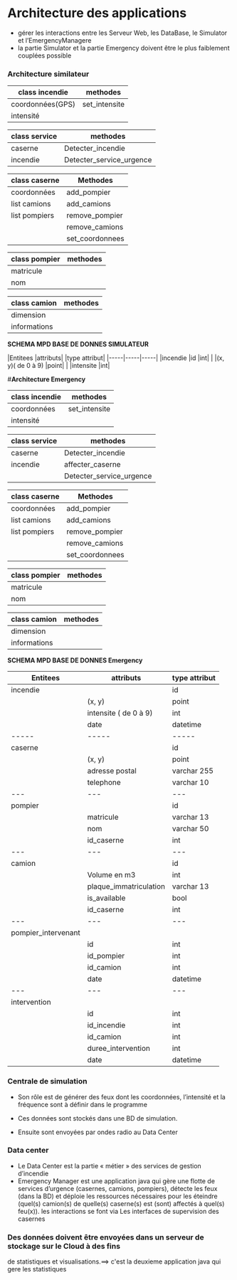 # Architecture des applications
* gérer les interactions entre les Serveur Web, les DataBase, le Simulator et l’EmergencyManagere
* la partie Simulator et la partie Emergency doivent être le plus faiblement couplées
possible

### Architecture similateur

|class incendie 					|methodes|
|---|---|
|coordonnées(GPS)					|set_intensite|
|intensité				 
	
|class service 						|methodes
|---|---|
|caserne						|Detecter_incendie
|incendie						|Detecter_service_urgence 
						
	
	
|class caserne					|Methodes
|---|---|
|coordonnées					|add_pompier
|list camions					|add_camions
|list pompiers					|remove_pompier
|						|remove_camions
|						|set_coordonnees
	
|class pompier             			|methodes|
|---|---|
|matricule
|nom
	
|class camion      				|methodes|
|---|---|
|dimension|
|informations|


**SCHEMA MPD BASE DE DONNES SIMULATEUR**

|Entitees					|attributs|			|type attribut|	
|-----|-----|-----|
|incendie					|id				|int|
|						|(x, y)( de 0 à 9)		|point|
|						|intensite			|int|
							

#**Architecture Emergency**	
	
|class incendie 				|methodes|
|---|---|
|coordonnées					|set_intensite|
|intensité				 	|
	
|class service 				|methodes
|---|---|
|caserne				|Detecter_incendie
|incendie				|affecter_caserne
|					|Detecter_service_urgence 
	
|class caserne				|Methodes
|---|---|
|coordonnées			|add_pompier
|list camions			|add_camions
|list pompiers			|remove_pompier
|				|remove_camions
|				|set_coordonnees
	
|class pompier             	|methodes|
|-----|-----|
|matricule|
|nom|
	
|class camion      			|methodes|
|-----|----|
|dimension				|
|informations				|	
	
**SCHEMA MPD BASE DE DONNES Emergency**

|Entitees					|attributs				|type attribut|	
|-----|-----|-----|
|incendie|					|id					|int|
| 						|(x, y)				    	|point|
| 						|intensite ( de 0 à 9)			|int|
| 						|date					|datetime|
|-----|-----|-----|
|caserne|					|id					|int|
| 						|(x, y)				    	|point|
| 						|adresse postal		    		|varchar 255|
|						|telephone				|varchar 10|
|---|---|---|
|pompier|					|id					|int|
| 						|matricule				|varchar 13|
| 						|nom					|varchar 50|
| 						|id_caserne			    	|int|
|---|---|---|
|camion |					|id					    |int|
|   						|Volume en m3			|int|	
| 						|plaque_immatriculation		|varchar 13|
| 						|is_available			|bool|
| 						|id_caserne			    |int|
|---|---|---|
|pompier_intervenant|
| 							|id					    |int|
| 							|id_pompier			    |int|
| 							|id_camion				|int|
| 							|date					|datetime|
|---|---|---|
|intervention |
| 							|id					    |int|
| 							|id_incendie			|int|
| 							|id_camion				|int|			
| 							|duree_intervention	    |int|
| 							|date					|datetime|





### Centrale de simulation 

*	Son rôle est de générer des feux dont les coordonnées, l’intensité et la fréquence sont à définir dans le programme 

*	Ces données sont stockés dans une BD de simulation. 

*	Ensuite sont envoyées par ondes radio au Data Center 

### Data center 
* Le Data Center est la partie « métier » des services de gestion d’incendie
* Emergency Manager est une application java qui gère une flotte de services d’urgence 
(casernes, camions, pompiers), détecte les feux (dans la BD) et déploie les ressources nécessaires pour les
éteindre (quel(s) camion(s) de quelle(s) caserne(s) est (sont) affectés à quel(s) feu(x)). 
les interactions se font via Les interfaces de supervision des casernes

### Des données doivent être envoyées dans un serveur de stockage sur le Cloud à des fins
de statistiques et visualisations.==> c'est la deuxieme application java qui gere les statistiques 

